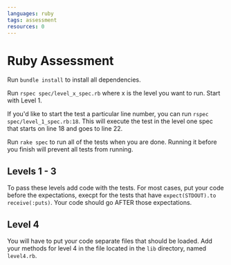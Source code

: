 ```yaml
---
languages: ruby
tags: assessment
resources: 0
---
```


# Ruby Assessment

Run `bundle install` to install all dependencies.


Run `rspec spec/level_x_spec.rb` where x is the level you want to run. Start with Level 1.

If you'd like to start the test a particular line number, you can run `rspec spec/level_1_spec.rb:18`. This will execute the test in the level one spec that starts on line 18 and goes to line 22. 

Run `rake spec` to run all of the tests when you are done. Running it before you finish will prevent all tests from running.

## Levels 1 - 3

To pass these levels add code with the tests. For most cases, put your code before the expectations, execpt for the tests that have `expect(STDOUT).to receive(:puts)`. Your code should go AFTER those expectations. 

## Level 4

You will have to put your code separate files that should be loaded. Add your methods for level 4 in the file located in the `lib` directory, named `level4.rb`.
